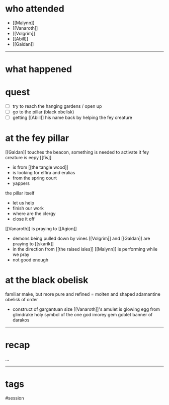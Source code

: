 # who attended

- [[Malynn]]
- [[Vanaroth]]
- [[Volgrim]]
- [[Abill]]
- [[Galdan]]

---
# what happened

# quest
- [ ] try to reach the hanging gardens / open up 
- [ ] go to the pillar (black obelisk)
- [ ] getting [[Abill]] his name back by helping the fey creature

# at the fey pillar
[[Galdan]] touches the beacon, something is needed to activate it
fey creature is eepy [[fis]]
- is from [[the tangle wood]]
- is looking for elfira and eralias
- from the spring court
- yappers

the pillar itself
- let us help
- finish our work
- where are the clergy
- close it off

[[Vanaroth]] is praying to [[Agion]]
- demons being pulled down by vines
[[Volgrim]] and [[Galdan]] are praying to [[skarik]]
- in the direction from [[the raised isles]] 
[[Malynn]] is performing while we pray
- not good enough

# at the black obelisk
familiar make, but more pure and refined = molten and shaped adamantine
obelisk of order
- construct of gargantuan size
[[Vanaroth]]'s amulet is glowing
egg from glimdrake 
holy symbol of the one god
imorey
gem goblet
banner of darakos


---
# recap

...

---
# tags

#session